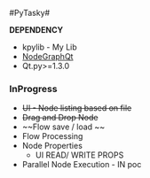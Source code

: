 #PyTasky#

**DEPENDENCY**
* kpylib - My Lib
* [NodeGraphQt](https://jchanvfx.github.io/NodeGraphQt)
* Qt.py>=1.3.0

### InProgress ###
* ~~UI - Node listing based on file~~
* ~~Drag and Drop Node~~
* ~~Flow save / load ~~
* Flow Processing
* Node Properties
	* UI READ/ WRITE PROPS
* Parallel Node Execution - IN poc


